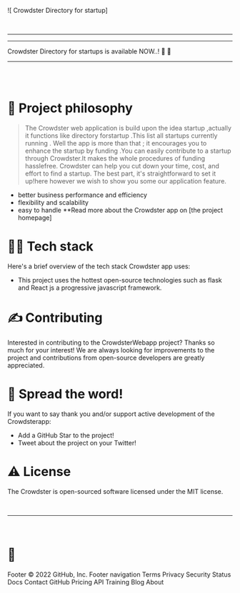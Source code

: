 ![ Crowdster Directory for startup]


</a>
<div>
  
</div>

<br />

---

<div>
  
</div>

---

Crowdster Directory for startups is available NOW..! 🥳 🚀

-----

<br />
<div>


</div>

<br />

# 🧐 Project philosophy

> The Crowdster web application is build upon the idea startup ,actually it functions like directory forstartup .This list all startups currently running .  Well the  app is more than that ; it encourages you to enhance the startup by funding .You can easily contribute to a startup through Crowdster.It makes the whole procedures of funding hasslefree.
> Crowdster can help you cut down your time, cost, and effort to find a startup.
> The best part, it's straightforward to set it up!here however we wish to show you some our application feature.


- better business performance and efficiency
- flexibility and scalability
- easy to handle
**Read more about the Crowdster app on [the project homepage]

# 👨‍💻 Tech stack

Here's a brief  overview of the tech stack Crowdster app uses:

- This project uses the  hottest open-source technologies such as flask and React js a progressive javascript framework.


# ✍️ Contributing

Interested in contributing to the CrowdsterWebapp project? Thanks so much for your interest! We are always looking for improvements to the project and contributions from open-source developers are greatly appreciated.


# 🌟 Spread the word!

If you want to say thank you and/or support active development of the Crowdsterapp:

- Add a GitHub Star to the project!
- Tweet about the project on your Twitter!
  


# ⚠️ License

The Crowdster is open-sourced software licensed under the MIT license.

<br />

---

<br />

# 💛


Footer
© 2022 GitHub, Inc.
Footer navigation
Terms
Privacy
Security
Status
Docs
Contact GitHub
Pricing
API
Training
Blog
About
